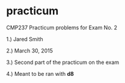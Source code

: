 # practicum
CMP237 Practicum problems for Exam No. 2

1.) Jared Smith

2.) March 30, 2015

3.) Second part of the practicum on the exam

4.) Meant to be ran with __d8__
